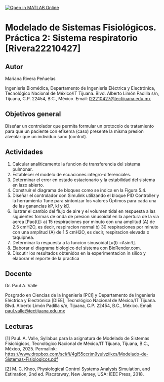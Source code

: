 [![Open in MATLAB Online](https://www.mathworks.com/images/responsive/global/open-in-matlab-online.svg)](https://matlab.mathworks.com/open/github/v1?repo=MARIANARIVERA1234/MSF-Practica-2)

# Modelado de Sistemas Fisiológicos. Práctica 2: Sistema respiratorio [Rivera22210427]

## Autor
Mariana Rivera Peñuelas

Ingeniería Biomédica, Departamento de Ingeniería Eléctrica y Electrónica, Tecnológico Nacional de México/IT Tijuana. Blvd. Alberto Limón Padilla s/n, Tijuana, C.P. 22454, B.C., México. Email: l22210427@tectijuana.edu.mx

## Objetivos general
Diseñar un controlador que permita formular un protocolo de tratamiento para que un paciente con efisema (caso) presente la misma presion alveolar que un individuo 
sano (control).

## Actividades
1. Calcular analiticamente la funcion de transferencia del sistema pulmonar.
2. Establecer el modelo de ecuaciones integro-diferenciales.
3. Determinar el error en estado estacionario y la estabilidad del sistema en lazo abierto.
4. Construir el diagrama de bloques como se indica en la Figura 5.4.
5. Diseñar el controlador con Simulink utilizando el bloque PID Controller y la herramienta Tune para sintonizar los valores Ûptimos para cada una de las ganancias kP, kI y kD.
6. Ilustrar el cambio del flujo de aire y el volumen tidal en respuesta a las siguientes formas de onda de presion sinusoidal en la apertura de la via aerea [Pao(t)]:
a) 15 respiraciones por minuto con una amplitud (A) de 2.5 cmH2O, es decir, respiracion normal
b) 30 respiraciones por minuto con una amplitud (A) de 1.5 cmH2O, es decir, respiracion elevada o taquipnea.
7. Determinar la respuesta a la funcion sinusoidal [u(t) =Asin!t].
8. Elaborar el diagrama biologico del sistema con BioRender.com.
9. Discutir los resultados obtenidos en la experimentacion in silico y elaborar el reporte de la practica

## Docente
Dr. Paul A. Valle

Posgrado en Ciencias de la Ingeniería [PCI] y Departamento de Ingeniería Eléctrica y Electrónica [DIEE], Tecnológico Nacional de México/IT Tijuana. Blvd. Alberto Limón Padilla s/n, Tijuana, C.P. 22454, B.C., México. Email: paul.valle@tectijuana.edu.mx

## Lecturas
[1] Paul. A. Valle, Syllabus para la asignatura de Modelado de Sistemas Fisiológicos, Tecnológico Nacional de México/IT Tijuana, Tijuana, B.C., México, 2025. Permalink: https://www.dropbox.com/scl/fi/4gl55ccrjm9yulvziikxs/Modelado-de-Sistemas-Fisiologicos.pdf

[2] M. C. Khoo, Physiological Control Systems Analysis Simulation, and Estimation, 2nd ed. Piscataway, New Jersey, USA: IEEE Press, 2018.
